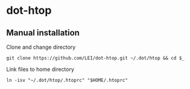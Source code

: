 # dot-htop

## Manual installation

Clone and change directory

    git clone https://github.com/LEI/dot-htop.git ~/.dot/htop && cd $_

Link files to home directory

    ln -isv "~/.dot/htop/.htoprc" "$HOME/.htoprc"
